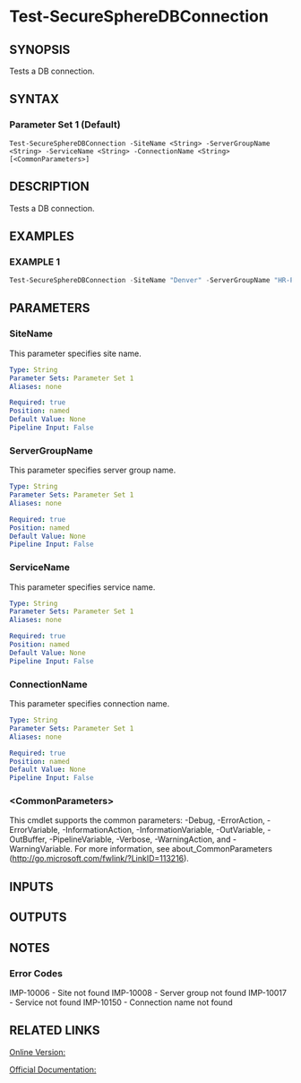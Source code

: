 ﻿# Test-SecureSphereDBConnection

## SYNOPSIS
Tests a DB connection.

## SYNTAX

### Parameter Set 1 (Default)
```
Test-SecureSphereDBConnection -SiteName <String> -ServerGroupName <String> -ServiceName <String> -ConnectionName <String> [<CommonParameters>]
```

## DESCRIPTION
Tests a DB connection.

## EXAMPLES

### EXAMPLE 1

```powershell
Test-SecureSphereDBConnection -SiteName "Denver" -ServerGroupName "HR-Prod" -DBServiceName "service1" -ConnectionName "connection1"
```

## PARAMETERS

### SiteName
This parameter specifies site name.

```yaml
Type: String
Parameter Sets: Parameter Set 1
Aliases: none

Required: true
Position: named
Default Value: None
Pipeline Input: False
```

### ServerGroupName
This parameter specifies server group name.

```yaml
Type: String
Parameter Sets: Parameter Set 1
Aliases: none

Required: true
Position: named
Default Value: None
Pipeline Input: False
```

### ServiceName
This parameter specifies service name.

```yaml
Type: String
Parameter Sets: Parameter Set 1
Aliases: none

Required: true
Position: named
Default Value: None
Pipeline Input: False
```

### ConnectionName
This parameter specifies connection name.

```yaml
Type: String
Parameter Sets: Parameter Set 1
Aliases: none

Required: true
Position: named
Default Value: None
Pipeline Input: False
```

### \<CommonParameters\>
This cmdlet supports the common parameters: -Debug, -ErrorAction, -ErrorVariable, -InformationAction, -InformationVariable, -OutVariable, -OutBuffer, -PipelineVariable, -Verbose, -WarningAction, and -WarningVariable. For more information, see about_CommonParameters (http://go.microsoft.com/fwlink/?LinkID=113216).

## INPUTS

## OUTPUTS

## NOTES

### Error Codes
IMP-10006 - Site not found
IMP-10008 - Server group not found
IMP-10017 - Service not found
IMP-10150 - Connection name not found

## RELATED LINKS

[Online Version:](https://github.com/akshinmustafayev/Documentation/MD)

[Official Documentation:](https://docs.imperva.com/bundle/v13.6-api-reference-guide/page/61719.htm)



